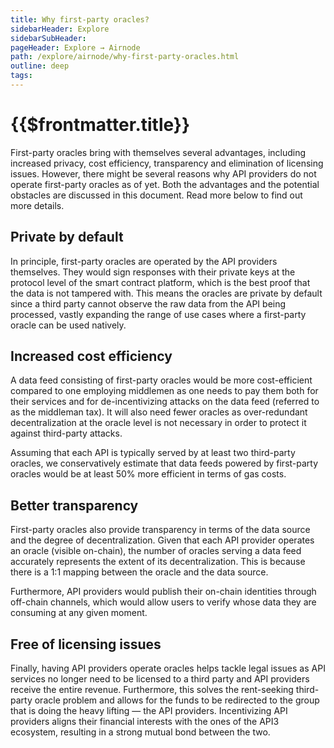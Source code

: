 ```yaml
---
title: Why first-party oracles?
sidebarHeader: Explore
sidebarSubHeader:
pageHeader: Explore → Airnode
path: /explore/airnode/why-first-party-oracles.html
outline: deep
tags:
---
```


<PageHeader/>

<SearchHighlight/>

# {{$frontmatter.title}}

First-party oracles bring with themselves several advantages, including increased privacy,
cost efficiency, transparency and elimination of licensing issues. However, there might be
several reasons why API providers do not operate first-party oracles as of yet. Both the advantages
and the potential obstacles are discussed in this document. Read more below to find out more details.

## Private by default

In principle, first-party oracles are operated by the API providers
themselves. They would sign responses with their private keys at the protocol
level of the smart contract platform, which is the best proof that the
data is not tampered with. This means the oracles are private by default 
since a third party cannot observe the raw data from the API being processed,
vastly expanding the range of use cases where a first-party oracle can be used natively.

## Increased cost efficiency

A data feed consisting of first-party oracles would be more cost-efficient
compared to one employing middlemen as one needs to pay them both for their
services and for de-incentivizing attacks on the data feed (referred to as the
middleman tax). It will also need fewer oracles as over-redundant decentralization 
at the oracle level is not necessary in order to protect it against third-party attacks. 

Assuming that each API is typically served by at least two third-party oracles, 
we conservatively estimate that data feeds powered by first-party oracles would be 
at least 50% more efficient in terms of gas costs.

## Better transparency

First-party oracles also provide transparency in terms of the data source 
and the degree of decentralization. Given that each API provider operates
an oracle (visible on-chain), the number of oracles serving a data feed 
accurately represents the extent of its decentralization. This is because 
there is a 1:1 mapping between the oracle and the data source.

Furthermore, API providers would publish their on-chain identities through
off-chain channels, which would allow users to verify whose data they are
consuming at any given moment.

## Free of licensing issues

Finally, having API providers operate oracles helps tackle legal issues as
API services no longer need to be licensed to a third party and API providers
receive the entire revenue. Furthermore, this solves the rent-seeking
third-party oracle problem and allows for the funds to be redirected to the
group that is doing the heavy lifting — the API providers. Incentivizing
API providers aligns their financial interests with the ones of the API3
ecosystem, resulting in a strong mutual bond between the two.